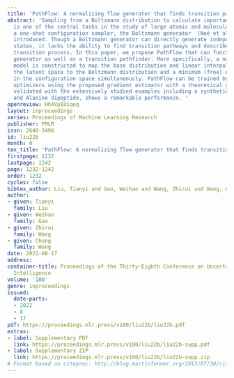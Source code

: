 ```yaml
---
title: 'PathFlow: A normalizing flow generator that finds transition paths'
abstract: 'Sampling from a Boltzmann distribution to calculate important macro statistics
  is one of the central tasks in the study of large atomic and molecular systems.  Recently,
  a one-shot configuration sampler, the Boltzmann generator  [Noé et al., 2019], is
  introduced. Though a Boltzmann generator can directly generate independent metastable
  states, it lacks the ability to find transition pathways and describe the whole
  transition process. In this paper, we propose PathFlow that can function as a one-shot
  generator as well as a transition pathfinder. More specifically, a normalizing flow
  model is constructed to map the base distribution and linear interpolated path in
  the latent space to the Boltzmann distribution and a minimum (free) energy path
  in the configuration space simultaneously. PathFlow can be trained by standard gradient-based
  optimizers using the proposed gradient estimator with a theoretical guarantee. PathFlow,
  validated with the extensively studied examples including a synthetic Müller potential
  and Alanine dipeptide, shows a remarkable performance. '
openreview: Hh4VpIUiqeq
layout: inproceedings
series: Proceedings of Machine Learning Research
publisher: PMLR
issn: 2640-3498
id: liu22b
month: 0
tex_title: 'PathFlow: A normalizing flow generator that finds transition paths'
firstpage: 1232
lastpage: 1242
page: 1232-1242
order: 1232
cycles: false
bibtex_author: Liu, Tianyi and Gao, Weihao and Wang, Zhirui and Wang, Chong
author:
- given: Tianyi
  family: Liu
- given: Weihao
  family: Gao
- given: Zhirui
  family: Wang
- given: Chong
  family: Wang
date: 2022-08-17
address:
container-title: Proceedings of the Thirty-Eighth Conference on Uncertainty in Artificial
  Intelligence
volume: '180'
genre: inproceedings
issued:
  date-parts:
  - 2022
  - 8
  - 17
pdf: https://proceedings.mlr.press/v180/liu22b/liu22b.pdf
extras:
- label: Supplementary PDF
  link: https://proceedings.mlr.press/v180/liu22b/liu22b-supp.pdf
- label: Supplementary ZIP
  link: https://proceedings.mlr.press/v180/liu22b/liu22b-supp.zip
# Format based on citeproc: http://blog.martinfenner.org/2013/07/30/citeproc-yaml-for-bibliographies/
---
```

